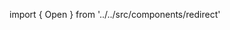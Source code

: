 import { Open } from '../../src/components/redirect'

<Open go='https://gist.github.com/HiChen404/850328bbf20fe27062799ea7d8703b1f'></Open>

<script src="https://gist.github.com/HiChen404/850328bbf20fe27062799ea7d8703b1f.js"></script>
